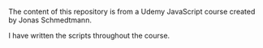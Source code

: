 The content of this repository is from a Udemy JavaScript course created by Jonas Schmedtmann.

I have written the scripts throughout the course.
